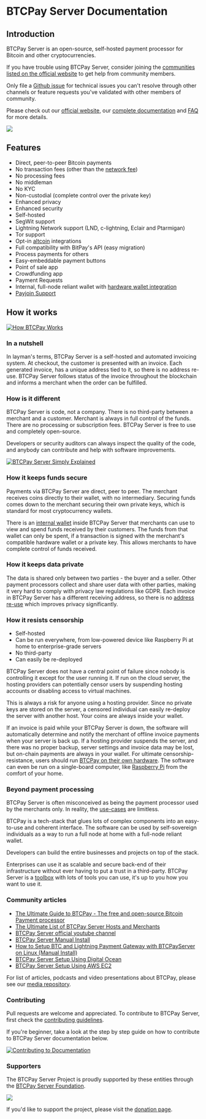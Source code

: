 # BTCPay Server Documentation

## Introduction

BTCPay Server is an open-source, self-hosted payment processor for Bitcoin and other cryptocurrencies.

If you have trouble using BTCPay Server, consider joining the [communities listed on the official website](https://btcpayserver.org/#communityCTA) to get help from community members.

Only file a [Github issue](https://github.com/btcpayserver/btcpayserver/issues) for technical issues you can't resolve through other channels or feature requests you've validated with other members of community.

Please check out our [official website](https://btcpayserver.org/), our [complete documentation](https://github.com/btcpayserver/btcpayserver-doc) and [FAQ](https://github.com/btcpayserver/btcpayserver-doc/tree/master/FAQ#btcpay-frequently-asked-questions-and-common-issues) for more details.

![](docs/.vuepress/public/img/BTCPayServerScreenshot.png)

## Features

* Direct, peer-to-peer Bitcoin payments
* No transaction fees (other than the [network fee](https://en.bitcoin.it/wiki/Miner_fees))
* No processing fees
* No middleman
* No KYC
* Non-custodial (complete control over the private key)
* Enhanced privacy
* Enhanced security
* Self-hosted
* SegWit support
* Lightning Network support (LND, c-lightning, Eclair and Ptarmigan)
* Tor support
* Opt-in [altcoin](docs/Altcoins.md) integrations
* Full compatibility with BitPay's API (easy migration)
* Process payments for others
* Easy-embeddable payment buttons
* Point of sale app
* Crowdfunding app
* Payment Requests
* Internal, full-node reliant wallet with [hardware wallet integration](docs/Vault.md)
* [Payjoin Support](docs/Payjoin.md)

## How it works

[![How BTCPay Works](docs/.vuepress/public/img/thumbnails/HowBTCPayServerWorks.png)](https://www.youtube.com/watch?v=nr0UNbz3AoQ "How BTCPay Server Works")

### In a nutshell

In layman's terms, BTCPay Server is a self-hosted and automated invoicing system. At checkout, the customer is presented with an invoice. Each generated invoice, has a unique address tied to it, so there is no address re-use. BTCPay Server follows status of the invoice throughout the blockchain and informs a merchant when the order can be fulfilled.

### How is it different

BTCPay Server is code, not a company. There is no third-party between a merchant and a customer. Merchant is always in full control of the funds. There are no processing or subscription fees. BTCPay Server is free to use and completely open-source.

Developers or security auditors can always inspect the quality of the code, and anybody can contribute and help with software improvements.

[![BTCPay Server Simply Explained](docs/.vuepress/public/img/thumbnails/BTCPayServerSimplyExplained.png)](https://www.youtube.com/watch?v=dbX6qWZlxOw "BTCPay Server Simply Explained")

### How it keeps funds secure

Payments via BTCPay Server are direct, peer to peer. The merchant receives coins directly to their wallet, with no intermediary. Securing funds comes down to the merchant securing their own private keys, which is standard for most cryptocurrency wallets.

There is an [internal wallet](docs/Wallet.md) inside BTCPay Server that merchants can use to view and spend funds received by their customers. The funds from that wallet can only be spent, if a transaction is signed with the merchant's compatible hardware wallet or a private key. This allows merchants to have complete control of funds received.

### How it keeps data private

The data is shared only between two parties - the buyer and a seller. Other payment processors collect and share user data with other parties, making it very hard to comply with privacy law regulations like GDPR. Each invoice in BTCPay Server has a different receiving address, so there is no [address re-use](https://en.bitcoin.it/wiki/Address_reuse) which improves privacy significantly.

### How it resists censorship

* Self-hosted
* Can be run everywhere, from low-powered device like Raspberry Pi at home to enterprise-grade servers
* No third-party
* Can easily be re-deployed

BTCPay Server does not have a central point of failure since nobody is controlling it except for the user running it. If run on the cloud server, the hosting providers can potentially censor users by suspending hosting accounts or disabling access to virtual machines.

This is always a risk for anyone using a hosting provider. Since no private keys are stored on the server, a censored individual can easily re-deploy the server with another host. Your coins are always inside your wallet.

If an invoice is paid while your BTCPay Server is down, the software will automatically determine and notify the merchant of offline invoice payments when your server is back up. If a hosting provider suspends the server, and there was no proper backup, server settings and invoice data may be lost, but on-chain payments are always in your wallet. For ultimate censorship-resistance, users should run [BTCPay on their own hardware](docs/HardwareDeployment.md). The software can even be run on a single-board computer, like [Raspberry Pi](docs/RaspberryPiDeployment.md) from the comfort of your home.

### Beyond payment processing

BTCPay Server is often misconceived as being the payment processor used by the merchants only. In reality, the [use-cases](docs/UseCase.md) are limitless.

BTCPay is a tech-stack that glues lots of complex components into an easy-to-use and coherent interface. The software can be used by self-sovereign individuals as a way to run a full node at home with a full-node reliant wallet.

Developers can build the entire businesses and projects on top of the stack.

Enterprises can use it as scalable and secure back-end of their infrastructure without ever having to put a trust in a third-party. BTCPay Server is a [toolbox](https://www.facebook.com/kriptomedia/videos/vl.418099655731067/2898112140218815) with lots of tools you can use, it's up to you how you want to use it.

### Community articles

* [The Ultimate Guide to BTCPay - The free and open-source Bitcoin Payment processor](https://www.reddit.com/r/Bitcoin/comments/8f1eqf/the_ultimate_guide_to_btcpay_the_free_and/)
* [The Ultimate List of BTCPay Server Hosts and Merchants](https://bitcoinshirt.co/btcpay-stores/)
* [BTCPay Server official youtube channel](https://www.youtube.com/channel/UCpG9WL6TJuoNfFVkaDMp9ug)
* [BTCPay Server Manual Install](http://blog.sipsorcery.com/?p=1052)
* [How to Setup BTC and Lightning Payment Gateway with BTCPayServer on Linux (Manual Install)](https://freedomnode.com/blog/114/how-to-setup-btc-and-lightning-payment-gateway-with-btcpayserver-on-linux-manual-install)
* [BTCPay Server Setup Using Digital Ocean](https://medium.com/@molthoff/running-btcpay-on-digital-ocean-for-10-month-how-to-add-other-coins-7a497339fb2f)
* [BTCPay Server Setup Using AWS EC2](https://wiki.ion.radar.tech/tutorials/nodes/btcpay-+-aws-ec2)

For list of articles, podcasts and video presentations about BTCPay, please see our [media repository](https://github.com/btcpayserver/btcpayserver-media/tree/master/Publications).

### Contributing

Pull requests are welcome and appreciated. To contribute to BTCPay Server, first check the [contributing guidelines](Contribute.md).

If you're beginner, take a look at the step by step guide on how to contribute to BTCPay Server documentation below.

[![Contributing to Documentation](docs/.vuepress/public/img/thumbnails/ContributingDocumentation.png)](https://www.youtube.com/watch?v=bSDROcdSSWw "How BTCPay Server Works")

### Supporters

The BTCPay Server Project is proudly supported by these entities through the [BTCPay Server Foundation](https://foundation.btcpayserver.org/).

![](docs/.vuepress/public/img/SupportersReadme.PNG)

If you'd like to support the project, please visit the [donation page](https://btcpayserver.org/donate/).
